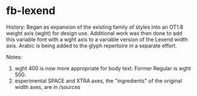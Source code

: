 # fb-lexend
History: Began as expansion of the existing family of styles into an OT1.8 weight axis (wght) for design use. 
Additional work was then done to add this variable font with a wght axis to a variable version of the Lexend width axis. 
Arabic is being added to the glyph repertoire in a separate effort. 

Notes: 
1. wght 400 is now more appropriate for body text. Former Regular is wght 500.
2. experimental SPACE and XTRA axes, the "ingredients" of the original width axes, are in /sources 

